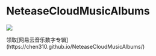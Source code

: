 # NeteaseCloudMusicAlbums
<p>
    <img src="https://visitor-badge.glitch.me/badge?page_id=page.chen310.neteasecloudmusicalbums">
</p>
领取[网易云音乐数字专辑](https://chen310.github.io/NeteaseCloudMusicAlbums/)
